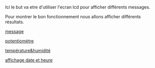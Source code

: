 
Ici le but va etre d'utiliser l'ecran lcd pour afficher différents messages.

Pour montrer le bon fonctionnement nous allons afficher différents résultats.

[message](message)

[potentiomètre](potentiomètre)

[température&humidité](température&humidité)

[affichage date et heure](affichage_date_et_heure)

